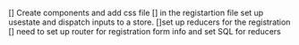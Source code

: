 [] Create components and add css file
[] in the registartion file set up usestate and dispatch inputs to  a store. 
[]set up reducers for the registration
[] need to set up router for registration form info and set SQL for reducers